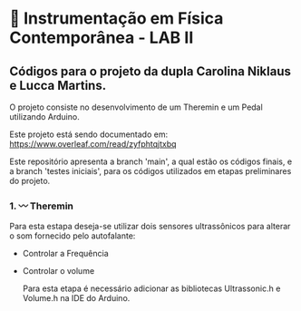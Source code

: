 # 🔌 Instrumentação em Física Contemporânea - LAB II

## Códigos para o projeto da dupla Carolina Niklaus e Lucca Martins. 

O projeto consiste no desenvolvimento de um Theremin e um Pedal utilizando Arduino. 

Este projeto está sendo documentado em: https://www.overleaf.com/read/zyfphtqjtxbq

Este repositório apresenta a branch 'main', a qual estão os códigos finais, e a branch 'testes iniciais', para os códigos utilizados em etapas preliminares do projeto.

### 1. 〰️ Theremin
Para esta estapa deseja-se utilizar dois sensores ultrassônicos para alterar o som fornecido pelo autofalante:
- Controlar a Frequência 
- Controlar o volume

  Para esta etapa é necessário adicionar as bibliotecas Ultrassonic.h e Volume.h na IDE do Arduino.


